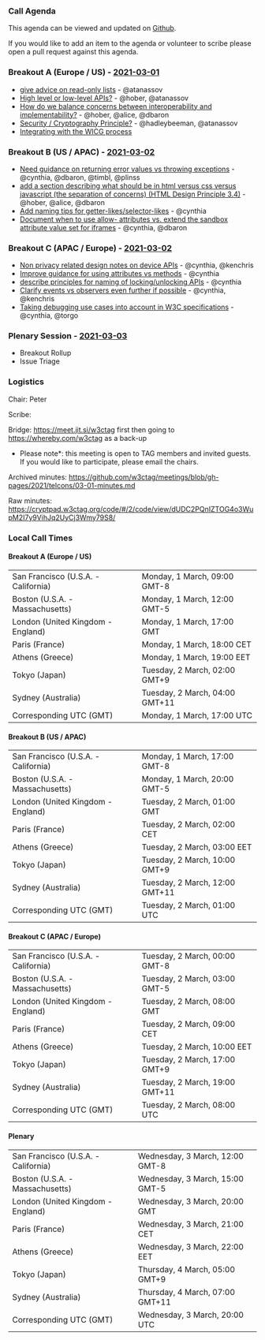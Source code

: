 ### Call Agenda

This agenda can be viewed and updated on [Github](https://github.com/w3ctag/meetings/blob/gh-pages/2021/telcons/03-01-agenda.md).

If you would like to add an item to the agenda or volunteer to scribe please open a pull request against this agenda.

### Breakout A (Europe / US) - [2021-03-01](https://www.timeanddate.com/worldclock/converter.html?iso=20210301T170000&p1=224&p2=43&p3=136&p4=195&p5=26&p6=248&p7=240)

* [give advice on read-only lists](https://github.com/w3ctag/design-principles/issues/50) - @atanassov
* [High level or low-level APIs?](https://github.com/w3ctag/design-principles/issues/117) - @hober, @atanassov
* [How do we balance concerns between interoperability and implementability?](https://github.com/w3ctag/design-principles/issues/142) - @hober, @alice, @dbaron
* [Security / Cryptography Principle?](https://github.com/w3ctag/design-principles/issues/185) - @hadleybeeman, @atanassov
* [Integrating with the WICG process](https://github.com/w3ctag/process/issues/23)

### Breakout B (US / APAC) - [2021-03-02](https://www.timeanddate.com/worldclock/converter.html?iso=20210302T010000&p1=224&p2=43&p3=136&p4=195&p5=26&p6=248&p7=240)

* [Need guidance on returning error values vs throwing exceptions](https://github.com/w3ctag/design-principles/issues/55) - @cynthia, @dbaron, @timbl, @plinss
* [add a section describing what should be in html versus css versus javascript (the separation of concerns) (HTML Design Principle 3.4)](https://github.com/w3ctag/design-principles/issues/169) - @hober, @alice, @dbaron
* [Add naming tips for getter-likes/selector-likes](https://github.com/w3ctag/design-principles/issues/136) - @cynthia
* [Document when to use allow- attributes vs. extend the sandbox attribute value set for iframes](https://github.com/w3ctag/design-principles/issues/41) - @cynthia, @dbaron

### Breakout C (APAC / Europe) - [2021-03-02](https://www.timeanddate.com/worldclock/converter.html?iso=20210302T080000&p1=224&p2=43&p3=136&p4=195&p5=26&p6=248&p7=240)

* [Non privacy related design notes on device APIs](https://github.com/w3ctag/design-principles/issues/39) - @cynthia, @kenchris
* [Improve guidance for using attributes vs methods](https://github.com/w3ctag/design-principles/issues/70) - @cynthia
* [describe principles for naming of locking/unlocking APIs](https://github.com/w3ctag/design-principles/issues/85) - @cynthia
* [Clarify events vs observers even further if possible](https://github.com/w3ctag/design-principles/issues/127) - @cynthia, @kenchris
* [Taking debugging use cases into account in W3C specifications](https://github.com/w3ctag/design-principles/issues/156) - @cynthia, @torgo

### Plenary Session - [2021-03-03](https://www.timeanddate.com/worldclock/converter.html?iso=20210303T200000&p1=224&p2=43&p3=136&p4=195&p5=26&p6=248&p7=240)

* Breakout Rollup
* Issue Triage

### Logistics

Chair: Peter

Scribe:

Bridge: https://meet.jit.si/w3ctag first then going to https://whereby.com/w3ctag as a back-up

* Please note*: this meeting is open to TAG members and invited guests. If you would like to participate, please email the chairs.

Archived minutes: https://github.com/w3ctag/meetings/blob/gh-pages/2021/telcons/03-01-minutes.md

Raw minutes: https://cryptpad.w3ctag.org/code/#/2/code/view/dUDC2PQnIZTOG4o3WupM2I7y9VihJq2UyCj3Wmy79S8/


### Local Call Times

#### Breakout A (Europe / US)

<table>
<tr><td> San Francisco (U.S.A. - California) <td> Monday, 1 March, 09:00 GMT-8</td></tr>
<tr><td> Boston (U.S.A. - Massachusetts) <td> Monday, 1 March, 12:00 GMT-5</td></tr>
<tr><td> London (United Kingdom - England) <td> Monday, 1 March, 17:00 GMT</td></tr>
<tr><td> Paris (France) <td> Monday, 1 March, 18:00 CET</td></tr>
<tr><td> Athens (Greece) <td> Monday, 1 March, 19:00 EET</td></tr>
<tr><td> Tokyo (Japan) <td> Tuesday, 2 March, 02:00 GMT+9</td></tr>
<tr><td> Sydney (Australia) <td> Tuesday, 2 March, 04:00 GMT+11</td></tr>
<tr><td> Corresponding UTC (GMT) <td> Monday, 1 March, 17:00 UTC</td></tr>
</table>

#### Breakout B (US / APAC)

<table>
<tr><td> San Francisco (U.S.A. - California) <td> Monday, 1 March, 17:00 GMT-8</td></tr>
<tr><td> Boston (U.S.A. - Massachusetts) <td> Monday, 1 March, 20:00 GMT-5</td></tr>
<tr><td> London (United Kingdom - England) <td> Tuesday, 2 March, 01:00 GMT</td></tr>
<tr><td> Paris (France) <td> Tuesday, 2 March, 02:00 CET</td></tr>
<tr><td> Athens (Greece) <td> Tuesday, 2 March, 03:00 EET</td></tr>
<tr><td> Tokyo (Japan) <td> Tuesday, 2 March, 10:00 GMT+9</td></tr>
<tr><td> Sydney (Australia) <td> Tuesday, 2 March, 12:00 GMT+11</td></tr>
<tr><td> Corresponding UTC (GMT) <td> Tuesday, 2 March, 01:00 UTC</td></tr>
</table>

#### Breakout C (APAC / Europe)

<table>
<tr><td> San Francisco (U.S.A. - California) <td> Tuesday, 2 March, 00:00 GMT-8</td></tr>
<tr><td> Boston (U.S.A. - Massachusetts) <td> Tuesday, 2 March, 03:00 GMT-5</td></tr>
<tr><td> London (United Kingdom - England) <td> Tuesday, 2 March, 08:00 GMT</td></tr>
<tr><td> Paris (France) <td> Tuesday, 2 March, 09:00 CET</td></tr>
<tr><td> Athens (Greece) <td> Tuesday, 2 March, 10:00 EET</td></tr>
<tr><td> Tokyo (Japan) <td> Tuesday, 2 March, 17:00 GMT+9</td></tr>
<tr><td> Sydney (Australia) <td> Tuesday, 2 March, 19:00 GMT+11</td></tr>
<tr><td> Corresponding UTC (GMT) <td> Tuesday, 2 March, 08:00 UTC</td></tr>
</table>

#### Plenary

<table>
<tr><td> San Francisco (U.S.A. - California) <td> Wednesday, 3 March, 12:00 GMT-8</td></tr>
<tr><td> Boston (U.S.A. - Massachusetts) <td> Wednesday, 3 March, 15:00 GMT-5</td></tr>
<tr><td> London (United Kingdom - England) <td> Wednesday, 3 March, 20:00 GMT</td></tr>
<tr><td> Paris (France) <td> Wednesday, 3 March, 21:00 CET</td></tr>
<tr><td> Athens (Greece) <td> Wednesday, 3 March, 22:00 EET</td></tr>
<tr><td> Tokyo (Japan) <td> Thursday, 4 March, 05:00 GMT+9</td></tr>
<tr><td> Sydney (Australia) <td> Thursday, 4 March, 07:00 GMT+11</td></tr>
<tr><td> Corresponding UTC (GMT) <td> Wednesday, 3 March, 20:00 UTC</td></tr>
</table>
